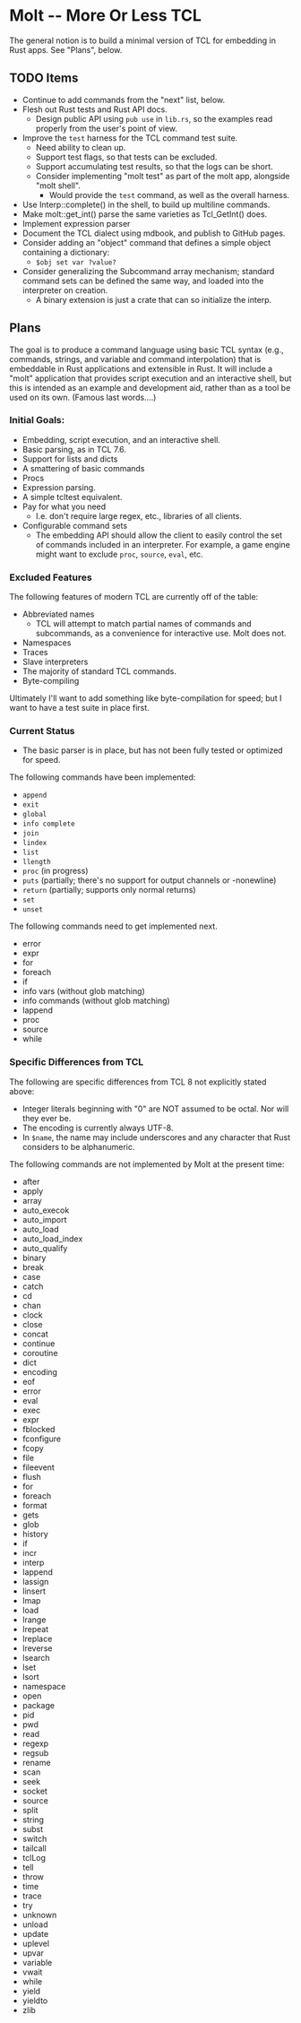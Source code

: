 # Molt -- More Or Less TCL

The general notion is to build a minimal version of TCL for embedding in Rust
apps.  See "Plans", below.

## TODO Items

* Continue to add commands from the "next" list, below.
* Flesh out Rust tests and Rust API docs.
  * Design public API using `pub use` in `lib.rs`, so the examples read
    properly from the user's point of view.
* Improve the `test` harness for the TCL command test suite.
  * Need ability to clean up.
  * Support test flags, so that tests can be excluded.
  * Support accumulating test results, so that the logs can be short.
  * Consider implementing "molt test" as part of the molt app,
    alongside "molt shell".
    *   Would provide the `test` command, as well as the overall harness.
* Use Interp::complete() in the shell, to build up multiline commands.
* Make molt::get_int() parse the same varieties as Tcl_GetInt() does.
* Implement expression parser
* Document the TCL dialect using mdbook, and publish to GitHub pages.
* Consider adding an "object" command that defines a simple object
  containing a dictionary:
  * `$obj set var ?value?`
* Consider generalizing the Subcommand array mechanism; standard command sets
  can be defined the same way, and loaded into the interpreter on creation.
  * A binary extension is just a crate that can so initialize the interp.

## Plans

The goal is to produce a command language using basic TCL syntax
(e.g., commands, strings, and variable and command interpolation) that is
embeddable in Rust applications and extensible in Rust.  It will include
a "molt" application that provides script execution and an interactive
shell, but this is intended as an example and development aid, rather than
as a tool be used on its own. (Famous last words....)

### Initial Goals:

* Embedding, script execution, and an interactive shell.
* Basic parsing, as in TCL 7.6.
* Support for lists and dicts
* A smattering of basic commands
* Procs
* Expression parsing.
* A simple tcltest equivalent.
* Pay for what you need
  * I.e. don't require large regex, etc., libraries of all clients.
* Configurable command sets
  * The embedding API should allow the client to easily control the set of
    commands included in an interpreter.  For example, a game engine might
    want to exclude `proc`, `source`, `eval`, etc.

### Excluded Features

The following features of modern TCL are currently off of the table:

* Abbreviated names
  * TCL will attempt to match partial names of commands and subcommands,
    as a convenience for interactive use.  Molt does not.
* Namespaces
* Traces
* Slave interpreters
* The majority of standard TCL commands.
* Byte-compiling

Ultimately I'll want to add something like byte-compilation for speed; but
I want to have a test suite in place first.

### Current Status

* The basic parser is in place, but has not been fully tested or
  optimized for speed.

The following commands have been implemented:

* `append`
* `exit`
* `global`
* `info complete`
* `join`  
* `lindex`
* `list`
* `llength`
* `proc` (in progress)
* `puts` (partially; there's no support for output channels or -nonewline)
* `return` (partially; supports only normal returns)
* `set`
* `unset`

The following commands need to get implemented next.

* error
* expr
* for
* foreach
* if
* info vars (without glob matching)
* info commands (without glob matching)
* lappend
* proc
* source
* while

### Specific Differences from TCL

The following are specific differences from TCL 8 not explicitly stated
above:

* Integer literals beginning with "0" are NOT assumed to be octal.
  Nor will they ever be.
* The encoding is currently always UTF-8.
* In `$name`, the name may include underscores and any character that
  Rust considers to be alphanumeric.

The following commands are not implemented by Molt at the present time:

* after
* apply
* array
* auto_execok
* auto_import
* auto_load
* auto_load_index
* auto_qualify
* binary
* break
* case
* catch
* cd
* chan
* clock
* close
* concat
* continue
* coroutine
* dict
* encoding
* eof
* error
* eval
* exec
* expr
* fblocked
* fconfigure
* fcopy
* file
* fileevent
* flush
* for
* foreach
* format
* gets
* glob
* history
* if
* incr
* interp
* lappend
* lassign
* linsert
* lmap
* load
* lrange
* lrepeat
* lreplace
* lreverse
* lsearch
* lset
* lsort
* namespace
* open
* package
* pid
* pwd
* read
* regexp
* regsub
* rename
* scan
* seek
* socket
* source
* split
* string
* subst
* switch
* tailcall
* tclLog
* tell
* throw
* time
* trace
* try
* unknown
* unload
* update
* uplevel
* upvar
* variable
* vwait
* while
* yield
* yieldto
* zlib
